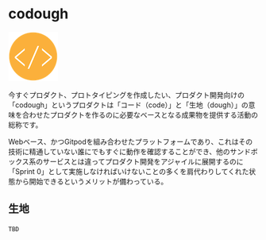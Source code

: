 # codough

![codough](./logo.png)

今すぐプロダクト、プロトタイピングを作成したい、プロダクト開発向けの「codough」というプロダクトは「コード（code）」と「生地（dough）」の意味を合わせたプロダクトを作るのに必要なベースとなる成果物を提供する活動の総称です。

Webベース、かつGitpodを組み合わせたプラットフォームであり、これはその技術に精通していない誰にでもすぐに動作を確認することができ、他のサンドボックス系のサービスとは違ってプロダクト開発をアジャイルに展開するのに「Sprint 0」として実施しなければいけないことの多くを肩代わりしてくれた状態から開始できるというメリットが備わっている。

## 生地

`TBD`
